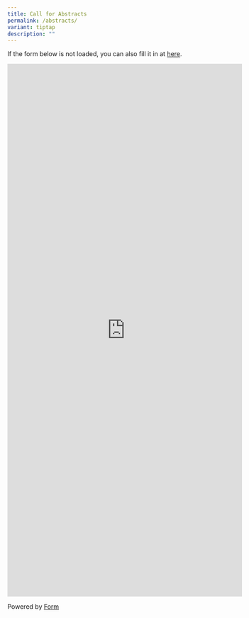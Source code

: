```yaml
---
title: Call for Abstracts
permalink: /abstracts/
variant: tiptap
description: ""
---
```

<p>If the form below is not loaded, you can also fill it in at <a href="https://form.gov.sg/6644601f91cbd7c5fa6d8b14" rel="noopener noreferrer nofollow" target="_blank">here</a>.</p>
<div class="iframe-wrapper">
<iframe style="width: 105%; height: 1200px" allowfullscreen="true" frameborder="0" src="https://form.gov.sg/6644601f91cbd7c5fa6d8b14"></iframe>
</div>
<p>Powered by <a href="https://form.gov.sg" rel="noopener noreferrer nofollow" target="_blank">Form</a>
</p>
<p></p>